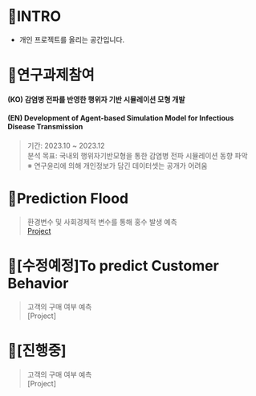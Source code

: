 # 📍INTRO
- 개인 프로젝트를 올리는 공간입니다.

# 📍연구과제참여
#### (KO) 감염병 전파를 반영한 행위자 기반 시뮬레이션 모형 개발
#### (EN) Development of Agent-based Simulation Model for Infectious Disease Transmission
> 기간: 2023.10 ~ 2023.12<br>
> 분석 목표: 국내외 행위자기반모형을 통한 감염병 전파 시뮬레이션 동향 파악<br>
> ※ 연구윤리에 의해 개인정보가 담긴 데이터셋는 공개가 어려움

# 📍Prediction Flood
> 환경변수 및 사회경제적 변수를 통해 홍수 발생 예측<br>
> [Project](https://github.com/hjj978/ML-DL-Projects/blob/5436cced94483581d46b5771d419decb6fd996d3/expect%20flood.ipynb)

# 📍[수정예정]To predict Customer Behavior
> 고객의 구매 여부 예측<br>
> [Project]

# 📍[진행중]
> 고객의 구매 여부 예측<br>
> [Project]

